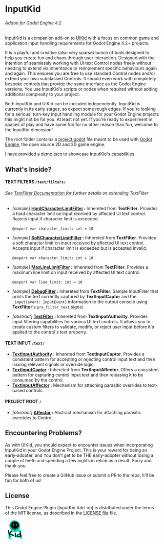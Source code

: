# InputKid

###### Addon for Godot Engine 4.2

InputKid is a companion add-on to [UIKid](https://github.com/from-the-forest/ui-kid) with a focus on common game and application input handling requirements for Godot Engine 4.2+ projects. 

It is a playful and creative (also very sparse) bunch of tools designed to help you create fun and chaos through user interaction. Designed with the intention of seamlessly working with UI text Control nodes freely without needing to extend via inheritance or reimplement specific behaviours again and again. This ensures you are free to use standard Control nodes and/or extend your own subclassed Controls. It should even work with completely bespoke controls that provide the same interface as the Godot Engine versions. You use InputKid's scripts or nodes when required without adding additional complexity to your project. 


Both InputKid and UIKid can be included independently. InputKid is currently in its early stages, so expect some rough edges. If you're looking for a serious, turn-key input handling module for your Godot Engine projects this might not be for you. At least not yet. If you're ready to experiment in spaces of play and have some fun for no other reason than fun, welcome to the InputKid dimension!

The root folder contains a [project.godot](project.godot) file meant to be used with [Godot Engine](https://godotengine.org), the open source 2D and 3D game engine.

I have provided a [demo.tscn](demo/demo.tscn) to showcase InputKid's capabilities.

## What's Inside?

#### TEXT FILTERS `/text/filters/`

###### See [TextFilter Documentation](addons/input_kid/text/filters/text_filter.md) for further details on extending TextFilter

- _[sample]_ **[HardCharacterLimitFilter](addons/input_kid/text/filters/hard_character_limit_filter.gd) :** Inhereted from **TextFilter**. Provides a hard character limit on input received by affected UI text control. Rejects input if character limit is exceeded.

  `@export var character_limit: int = 10` 


- _[sample]_ **[SoftCharacterLimitFilter](addons/input_kid/text/filters/soft_character_limit_filter.gd) :** Inhereted from **TextFilter**. Provides a soft character limit on input received by affected UI text control. Accepts input if character limit is exceeded but is accepted invalid.

  `@export var character_limit: int = 10`


- _[sample]_ **[MaxLineLimitFilter](addons/input_kid/text/filters/hard_character_limit_filter.gd) :** Inhereted from **TextFilter**. Provides a maximum line limit on input received by affected UI text control.

  `@export var line_limit: int = 10`


- _[sample]_ **[DebugFilter](addons/input_kid/text/filters/debug_filter.gd) :** Inhereted from **TextFilter**. Sample InputFilter that prints the text currently captured by **TextInputCaptor** and the `_input(event: InputEvent)` information to the output console using **TextFilter**'s `pre_filter_text` signal.


- _[abstract]_ **[TextFilter](addons/input_kid/text/filters/text_filter.gd) :** Inhereted from **TextInputAuthority**. Provides input filtering capabilities for various UI text controls. It allows you to create custom filters to validate, modify, or reject user input before it's applied to the control's text property.

#### TEXT INPUT `/text/`

- **[TextInputAuthority](addons/input_kid/text/text_input_authority.gd) :** Inhereted from **TextInputCaptor**. Provides a consistent pattern for accepting or rejecting control input text and then issuing relevant signals or override logic.
- **[TextInputCaptor](addons/input_kid/text/text_input_captor.gd) :** Inhereted from **TextInputAffector**. Offers a consistent pattern for capturing control input text and then releasing it to be consumed by the control.
- **[TextInputAffector](addons/input_kid/text/text_input_affector.gd) :** Mechanism for attaching parasitic overrides to text-based controls.

#### PROJECT ROOT `/`

- _[abstract]_ **[Affector](addons/input_kid/affector.gd) :** Abstract mechanism for attaching parasitic overrides to Control.


## Encountering Problems?

As with UIKid, you should expect to encounter issues when incorporating InputKid in your Godot Engine Project. This is your reward for being an early-adopter, and You don't get to be THE early-adopter without losing a couple of teeth and spending a few nights in rehab as a result. Sorry and thank-you.

Please feel free to create a GitHub issue or submit a PR to the repo, It'll be fun for both of us!

## License

This Godot Engine Plugin (InputKid Add-on) is distributed under the terms of the MIT license, as described in the [LICENSE file](LICENSE) file.

<img style="width: 64px;" src="icon.svg" />

